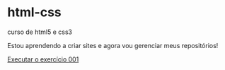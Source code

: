 # html-css
 curso de html5 e css3

 Estou aprendendo a criar sites e agora vou gerenciar meus repositórios!

<a href="file:///C:/Users/pablo/OneDrive/Documentos/estudos/html-css/exercicios/ex018/font02.html">Executar o exercício 001</a>